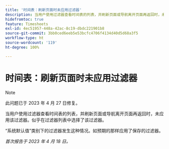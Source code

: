 ```yaml
---
title: '时间表：刷新页面时未应用过滤器'
description: 当用户使用过滤器查看时间表的列表，并刷新页面或导航离开页面再返回时，未应用该过滤器。似乎在过滤器列表中选择了该过滤器。
hidefromtoc: true
feature: Timesheets
exl-id: 4ec51957-448a-42ac-8c19-dbdc221901b8
source-git-commit: 3bb0ced6eeb5e53bcfc4706f4134d40d5d68a3f5
workflow-type: ht
source-wordcount: '119'
ht-degree: 100%

---
```


# 时间表：刷新页面时未应用过滤器

>[!NOTE]
>
>此问题已于 2023 年 4 月 27 日修复。

当用户使用过滤器查看时间表的列表，并刷新页面或导航离开页面再返回时，未应用该过滤器。似乎在过滤器列表中选择了该过滤器。

“系统默认值”类别下的过滤器发生这种情况。如预期的那样应用了保存的过滤器。

_首次报告于 2023 年 4 月 18 日。_

